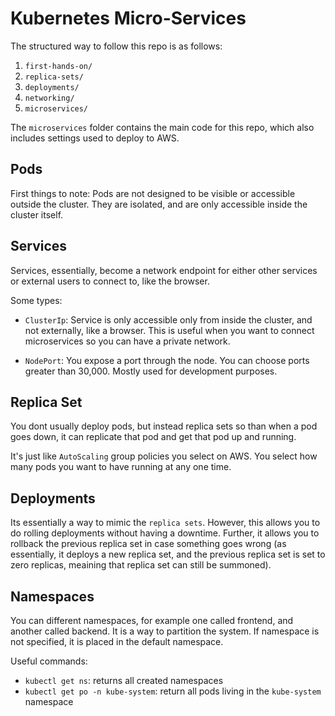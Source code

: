 # Kubernetes Micro-Services

The structured way to follow this repo is as follows:

1. `first-hands-on/`
2. `replica-sets/`
3. `deployments/`
4. `networking/`
5. `microservices/`

The `microservices` folder contains the main code for this repo, which also includes settings used to deploy to AWS.

## Pods

First things to note: Pods are not designed to be visible or accessible outside the cluster. They are isolated, and are only accessible inside the cluster itself.

## Services

Services, essentially, become a network endpoint for either other services or external users to connect to, like the browser.

Some types:

- `ClusterIp`: Service is only accessible only from inside the cluster, and not externally, like a browser. This is useful when you want to connect microservices so you can have a private network.

- `NodePort`: You expose a port through the node. You can choose ports greater than 30,000. Mostly used for development purposes.

## Replica Set

You dont usually deploy pods, but instead replica sets so than when a pod goes down, it can replicate that pod and get that pod up and running.

It's just like `AutoScaling` group policies you select on AWS. You select how many pods you want to have running at any one time.

## Deployments

Its essentially a way to mimic the `replica sets`. However, this allows you to do rolling deployments without having a downtime. Further, it allows you to rollback the previous replica set in case something goes wrong (as essentially, it deploys a new replica set, and the previous replica set is set to zero replicas, meaining that replica set can still be summoned).

## Namespaces

You can different namespaces, for example one called frontend, and another called backend. It is a way to partition the system. If namespace is not specified, it is placed in the default namespace.

Useful commands:
- `kubectl get ns`: returns all created namespaces
- `kubectl get po -n kube-system`: return all pods living in the `kube-system` namespace
